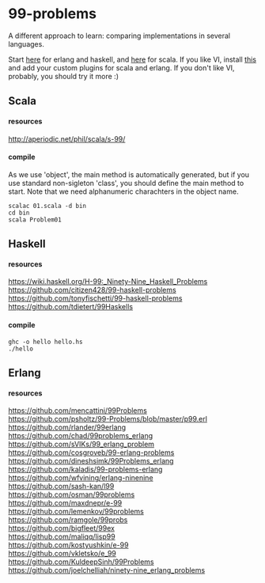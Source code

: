 99-problems
===========

A different approach to learn: comparing implementations in several languages. 

Start [here](https://howistart.org/) for erlang and haskell, 
and [here](http://www.scala-lang.org/documentation/getting-started.html) for scala. 
If you like VI, install [this](https://github.com/begriffs/haskell-vim-now) and 
add your custom plugins for scala and erlang. 
If you don't like VI, probably, you should try it more :) 


Scala
-----


#### resources
http://aperiodic.net/phil/scala/s-99/ 


#### compile 
As we use 'object', the main method is automatically generated, but if you use 
standard non-sigleton 'class', you should define the main method to start. 
Note that we need alphanumeric charachters in the object name. 

```
scalac 01.scala -d bin
cd bin 
scala Problem01
```

Haskell
-------


#### resources

https://wiki.haskell.org/H-99:_Ninety-Nine_Haskell_Problems 
https://github.com/citizen428/99-haskell-problems 
https://github.com/tonyfischetti/99-haskell-problems 
https://github.com/tdietert/99Haskells 


#### compile

```
ghc -o hello hello.hs 
./hello  
```


Erlang
------ 



#### resources
https://github.com/mencattini/99Problems  
https://github.com/psholtz/99-Problems/blob/master/p99.erl  
https://github.com/rlander/99erlang  
https://github.com/chad/99problems_erlang  
https://github.com/sVIKs/99_erlang_problem  
https://github.com/cosgroveb/99-erlang-problems  
https://github.com/dineshsimk/99Problems_erlang  
https://github.com/kaladis/99-problems-erlang  
https://github.com/wfvining/erlang-ninenine  
https://github.com/sash-kan/l99  
https://github.com/osman/99problems  
https://github.com/maxdnepr/e-99  
https://github.com/lemenkov/99problems  
https://github.com/ramgole/99probs  
https://github.com/bigfleet/99ex  
https://github.com/maliqq/lisp99  
https://github.com/kostyushkin/e-99  
https://github.com/vkletsko/e_99  
https://github.com/KuldeepSinh/99Problems  
https://github.com/joelchelliah/ninety-nine_erlang_problems  

